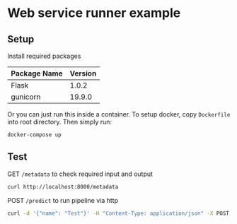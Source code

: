 # Web service runner example

## Setup
Install required packages

| Package Name  | Version |
| ------------- | ------- |
| Flask         | 1.0.2   |
| gunicorn      | 19.9.0  |

Or you can just run this inside a container. To setup docker, copy `Dockerfile` into root directory. Then simply run:
```bash
docker-compose up
```

## Test
GET `/metadata` to check required input and output
```bash
curl http://localhost:8000/metadata
```
POST `/predict` to run pipeline via http
```bash
curl -d '{"name": "Test"}' -H "Content-Type: application/json" -X POST http://localhost:8000/predict
```
